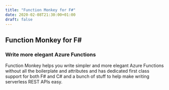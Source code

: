 ```yaml
---
title: "Function Monkey for F#"
date: 2020-02-08T21:30:00+01:00
draft: false
---
```

## Function Monkey for F#

### Write more elegant Azure Functions

Function Monkey helps you write simpler and more elegant Azure Functions without all the boilerplate and attributes and has dedicated first class support for both F# and C# and a bunch of stuff to help make writing serverless REST APIs easy.